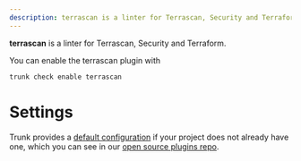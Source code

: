 ```yaml
---
description: terrascan is a linter for Terrascan, Security and Terraform
---
```


**terrascan** is a linter for Terrascan, Security and Terraform.

You can enable the terrascan plugin with

```shell
trunk check enable terrascan
```

# Settings


Trunk provides a [default configuration](https://github.com/trunk-io/plugins/tree/main/linters/terrascan) if your project does not already have one,
which you can see in our [open source plugins repo](https://github.com/trunk-io/plugins/tree/main).
